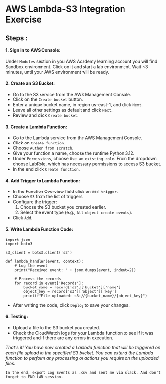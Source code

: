 # AWS Lambda-S3 Integration Exercise

## Steps :

#### 1. Sign in to AWS Console:
Under `Modules` section in you AWS Academy learning account you will find Sandbox environment.
Click on it and start a lab environment. Wait ~3 minutes, until your AWS environment will be ready.

#### 2. Create an S3 Bucket:

* Go to the S3 service from the AWS Management Console. 
* Click on the `Create bucket` button. 
* Enter a unique bucket name, in region us-east-1, and click `Next`. 
* Leave all other settings as default and click `Next`. 
* Review and click `Create bucket`.


#### 3. Create a Lambda Function:

* Go to the Lambda service from the AWS Management Console.
* Click on `Create function`.
* Choose `Author from scratch`.
* Give your function a name, choose the runtime Python 3.12.
* Under `Permissions`, choose `Use an existing role`. From the dropdown choose LabRole, which has necessary permissions to access S3 bucket.
* In the end click `Create function`.


#### 4. Add Trigger to Lambda Function:

* In the Function Overview field click on `Add trigger`.
* Choose `S3` from the list of triggers.
* Configure the trigger:
     1. Choose the S3 bucket you created earlier.
     2. Select the event type (e.g., `All object create events`).
* Click `Add`.

#### 5. Write Lambda Function Code:

```
import json
import boto3

s3_client = boto3.client('s3')

def lambda_handler(event, context):
    # Log the event
    print("Received event: " + json.dumps(event, indent=2))

    # Process the records
    for record in event['Records']:
        bucket_name = record['s3']['bucket']['name']
        object_key = record['s3']['object']['key']
        print(f"File uploaded: s3://{bucket_name}/{object_key}")
```

* After writing the code, click `Deploy` to save your changes.


#### 6. Testing:

* Upload a file to the S3 bucket you created.
* Check the CloudWatch logs for your Lambda function to see if it was triggered and if there are any errors in execution.


_That's it! You have now created a Lambda function that will be triggered on each file upload to the specified S3 bucket. You can extend the Lambda function to perform any processing or actions you require on the uploaded files._


```In the end, export Log Events as .csv and sent me via slack. And don't forget to END LAB session.```
